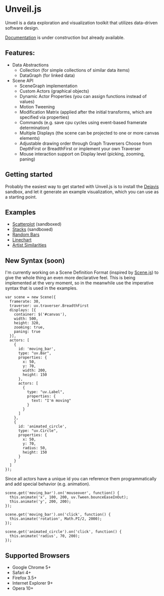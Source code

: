 Unveil.js
================================================================================

Unveil is a data exploration and visualization toolkit that utilizes data-driven
software design.

[Documentation](http://docs.quasipartikel.at/#/unveil) is under construction but already available.

Features:
--------------------------------------------------------------------------------

* Data Abstractions
  * Collection (for simple collections of similar data items)
  * DataGraph (for linked data)
* Scene API
  * SceneGraph implementation
  * Custom Actors (graphical objects)
  * Dynamic Actor Properties (you can assign functions instead of values)
  * Motion Tweening
  * Modification Matrix (applied after the initial transforms, which are specified via properties)
  * Commands (e.g. save cpu cycles using event-based framerate determination)
  * Multiple Displays (the scene can be projected to one or more canvas elements)
  * Adjustable drawing order through Graph Traversers
    Choose from DepthFirst or BreadthFirst or implement your own Traverser
  * Mouse interaction support on Display level (picking, zooming, paning)


Getting started
--------------------------------------------------------------------------------

Probably the easiest way to get started with Unveil.js is to install the
[Dejavis](http://github.com/michael/dejavis) sandbox, and let it generate an example 
visualization, which you can use as a starting point.


Examples
--------------------------------------------------------------------------------

* [Scatterplot](http://dejavis.org/scatterplot) (sandboxed)
* [Stacks](http://dejavis.org/stacks) (sandboxed)
* [Random Bars](http://quasipartikel.at/unveil/examples/random_bars.html)
* [Linechart](http://quasipartikel.at/unveil/examples/linechart.html)
* [Artist Similarities](http://quasipartikel.at/unveil/examples/artist_similarities.html)


New Syntax (soon)
--------------------------------------------------------------------------------

I'm currently working on a Scene Definition Format (inspired by [Scene.js](http://www.google.com/url?sa=D&q=http://scenejs.wikispaces.com/JSON%2BScene%2BDefinition&usg=AFQjCNEk85cBgWeuJ9ZZO3XaXpOc2FgDVA))
to give the whole thing an even more declarative feel. This is being implemented at the very moment, so in the meanwhile use the imperative syntax that is used in the examples.

    var scene = new Scene({
      framerate: 30,
      traverser: uv.traverser.BreadthFirst
      displays: [{
        container: $('#canvas'),
        width: 500,
        height: 320,
        zooming: true,
        paning: true
      }],
      actors: [
        {
          id: 'moving_bar',
          type: "uv.Bar",
          properties: {
            x: 50,
            y: 70,
            width: 200,
            height: 150            
          },
          actors: [
            {
              type: "uv.Label",
              properties: {
                text: "I'm moving"
              }
            }
          ]
        },
        {
          id: 'animated_circle',
          type: "uv.Circle",
          properties: {
            x: 50,
            y: 70,
            radius: 50,
            height: 150            
          }
        }
      ]
    });
    

Since all actors have a unique id you can reference them programmatically and add special behavior (e.g. animation).

    scene.get('moving_bar').on('mouseover', function() {
      this.animate('x', 100, 200, uv.Tween.bounceEaseInOut);
      this.animate('y', 200, 200);
    });
    
    scene.get('moving_bar').on('click', function() {
      this.animate('rotation', Math.PI/2, 2000);
    });
    
    scene.get('animated_circle').on('click', function() {
      this.animate('radius', 70, 200);
    });


Supported Browsers
--------------------------------------------------------------------------------

* Google Chrome 5+
* Safari 4+
* Firefox 3.5+
* Internet Explorer 9+
* Opera 10+